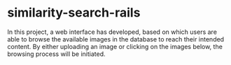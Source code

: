 # similarity-search-rails
In this project, a web interface has developed, based on which users are able to browse the available images in the database to reach their intended content. By either uploading an image or clicking on the images below, the browsing process will be initiated.
